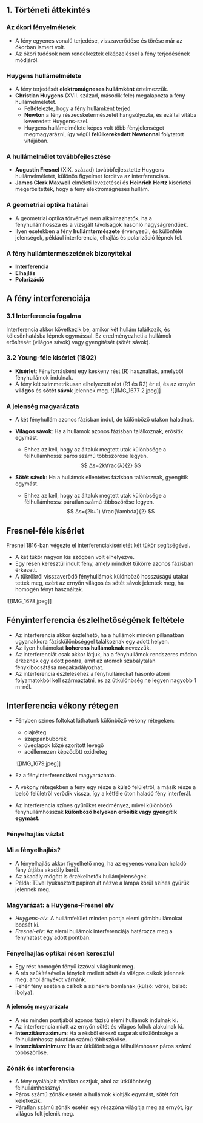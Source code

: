 ## 1. Történeti áttekintés

### Az ókori fényelméletek
- A fény egyenes vonalú terjedése, visszaverődése és törése már az ókorban ismert volt.
- Az ókori tudósok nem rendelkeztek elképzeléssel a fény terjedésének módjáról.

### Huygens hullámelmélete
- A fény terjedését **elektromágneses hullámként** értelmezzük.
- **Christian Huygens** (XVII. század, második fele) megalapozta a fény hullámelméletét.
  - Feltételezte, hogy a fény hullámként terjed.
  - **Newton** a fény részecsketermészetét hangsúlyozta, és ezáltal vitába keveredett Huygens-szel.
  - Huygens hullámelmélete képes volt több fényjelenséget megmagyarázni, így végül **felülkerekedett Newtonnal** folytatott vitájában.

### A hullámelmélet továbbfejlesztése
- **Augustin Fresnel** (XIX. század) továbbfejlesztette Huygens hullámelméletét, különös figyelmet fordítva az interferenciára.
- **James Clerk Maxwell** elméleti levezetései és **Heinrich Hertz** kísérletei megerősítették, hogy a fény elektromágneses hullám.

### A geometriai optika határai
- A geometriai optika törvényei nem alkalmazhatók, ha a fényhullámhossza és a vizsgált távolságok hasonló nagyságrendűek.
- Ilyen esetekben a fény **hullámtermészete** érvényesül, és különféle jelenségek, például interferencia, elhajlás és polarizáció lépnek fel.

### A fény hullámtermészetének bizonyítékai
- **Interferencia**
- **Elhajlás**
- **Polarizáció**

## A fény interferenciája

### 3.1 Interferencia fogalma
Interferencia akkor következik be, amikor két hullám találkozik, és kölcsönhatásba lépnek egymással. Ez eredményezheti a hullámok erősítését (világos sávok) vagy gyengítését (sötét sávok).

### 3.2 Young-féle kísérlet (1802)
- **Kísérlet**: Fényforrásként egy keskeny rést (R) használtak, amelyből fényhullámok indulnak.
- A fény két szimmetrikusan elhelyezett rést (R1 és R2) ér el, és az ernyőn **világos** és **sötét sávok** jelennek meg.
![[IMG_1677 2.jpeg]]
###  A jelenség magyarázata
- A két fényhullám azonos fázisban indul, de különböző utakon haladnak.
- **Világos sávok**: Ha a hullámok azonos fázisban találkoznak, erősítik egymást.
  - Ehhez az kell, hogy az általuk megtett utak különbsége a félhullámhossz páros számú többszöröse legyen.
$$
Δs=2k\frac{λ}{2}
$$

- **Sötét sávok**: Ha a hullámok ellentétes fázisban találkoznak, gyengítik egymást.
  - Ehhez az kell, hogy az általuk megtett utak különbsége a félhullámhossz páratlan számú többszöröse legyen.
$$
Δs=(2k+1) \frac{\lambda}{2}
$$

## Fresnel-féle kísérlet

Fresnel 1816-ban végezte el interferenciakísérletét két tükör segítségével. 

- A két tükör nagyon kis szögben volt elhelyezve.
- Egy résen keresztül indult fény, amely mindkét tükörre azonos fázisban érkezett.
- A tükrökről visszaverődő fényhullámok különböző hosszúságú utakat tettek meg, ezért az ernyőn világos és sötét sávok jelentek meg, ha homogén fényt használtak.

![[IMG_1678.jpeg]]

## Fényinterferencia észlelhetőségének feltétele

- Az interferencia akkor észlelhető, ha a hullámok minden pillanatban ugyanakkora fáziskülönbséggel találkoznak egy adott helyen.
- Az ilyen hullámokat **koherens hullámoknak** nevezzük.
- Az interferenciát csak akkor látjuk, ha a fényhullámok rendszeres módon érkeznek egy adott pontra, amit az atomok szabálytalan fénykibocsátása megakadályozhat.
- Az interferencia észleléséhez a fényhullámokat hasonló atomi folyamatokból kell származtatni, és az útkülönbség ne legyen nagyobb 1 m-nél.

## Interferencia vékony rétegen

- Fényben színes foltokat láthatunk különböző vékony rétegeken:
    - olajréteg
    - szappanbuborék
    - üveglapok közé szorított levegő
    - acéllemezen képződött oxidréteg
    
    ![[IMG_1679.jpeg]]
- Ez a fényinterferenciával magyarázható.
- A vékony rétegekben a fény egy része a külső felületről, a másik része a belső felületről verődik vissza, így a kétféle úton haladó fény interferál.
- Az interferencia színes gyűrűket eredményez, mivel különböző fényhullámhosszak **különböző helyeken erősítik vagy gyengítik egymást.**

### Fényelhajlás vázlat

### Mi a fényelhajlás?  
- A fényelhajlás akkor figyelhető meg, ha az egyenes vonalban haladó fény útjába akadály kerül.  
- Az akadály mögött is érzékelhetők hullámjelenségek.  
- Példa: Tűvel lyukasztott papíron át nézve a lámpa körül színes gyűrűk jelennek meg.

### Magyarázat: a **Huygens-Fresnel elv**  
- *Huygens-elv*: A hullámfelület minden pontja elemi gömbhullámokat bocsát ki.  
- *Fresnel-elv*: Az elemi hullámok interferenciája határozza meg a fényhatást egy adott pontban.  

### Fényelhajlás optikai résen keresztül  
- Egy rést homogén fényű izzóval világítunk meg.  
- A rés szűkítésével a fényfolt mellett sötét és világos csíkok jelennek meg, ahol árnyékot várnánk.  
- Fehér fény esetén a csíkok a színekre bomlanak (külső: vörös, belső: ibolya).  

#### A jelenség magyarázata  
- A rés minden pontjából azonos fázisú elemi hullámok indulnak ki.  
- Az interferencia miatt az ernyőn sötét és világos foltok alakulnak ki.  
- **Intenzitásmaximum**: Ha a résből érkező sugarak útkülönbsége a félhullámhossz páratlan számú többszöröse.  
- **Intenzitásminimum**: Ha az útkülönbség a félhullámhossz páros számú többszöröse.  

### Zónák és interferencia  
- A fény nyalábjait zónákra osztjuk, ahol az útkülönbség félhullámhossznyi.  
- Páros számú zónák esetén a hullámok kioltják egymást, sötét folt keletkezik.  
- Páratlan számú zónák esetén egy részzóna világítja meg az ernyőt, így világos folt jelenik meg.
